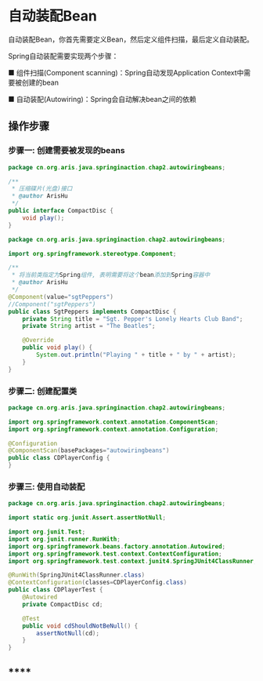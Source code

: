 
# **自动装配Bean**

自动装配Bean，你首先需要定义Bean，然后定义组件扫描，最后定义自动装配。

Spring自动装配需要实现两个步骤：

■ 组件扫描(Component scanning)：Spring自动发现Application Context中需要被创建的bean

■ 自动装配(Autowiring)：Spring会自动解决bean之间的依赖

## **操作步骤**

### 步骤一: **创建需要被发现的beans**

``` java
package cn.org.aris.java.springinaction.chap2.autowiringbeans;

/**
 * 压缩碟片(光盘)接口
 * @author ArisHu
 */
public interface CompactDisc {
    void play();
}
```

``` java
package cn.org.aris.java.springinaction.chap2.autowiringbeans;

import org.springframework.stereotype.Component;

/**
 * 将当前类指定为Spring组件, 表明需要将这个bean添加到Spring容器中
 * @author ArisHu
 */
@Component(value="sgtPeppers")
//Component("sgtPeppers")
public class SgtPeppers implements CompactDisc {
    private String title = "Sgt. Pepper's Lonely Hearts Club Band";
    private String artist = "The Beatles";

    @Override
    public void play() {
        System.out.println("Playing " + title + " by " + artist);
    }
}
```

### 步骤二: **创建配置类**

``` java
package cn.org.aris.java.springinaction.chap2.autowiringbeans;

import org.springframework.context.annotation.ComponentScan;
import org.springframework.context.annotation.Configuration;

@Configuration
@ComponentScan(basePackages="autowiringbeans")
public class CDPlayerConfig {
}
```

### 步骤三: **使用自动装配**

``` java
package cn.org.aris.java.springinaction.chap2.autowiringbeans;

import static org.junit.Assert.assertNotNull;

import org.junit.Test;
import org.junit.runner.RunWith;
import org.springframework.beans.factory.annotation.Autowired;
import org.springframework.test.context.ContextConfiguration;
import org.springframework.test.context.junit4.SpringJUnit4ClassRunner;

@RunWith(SpringJUnit4ClassRunner.class)
@ContextConfiguration(classes=CDPlayerConfig.class)
public class CDPlayerTest {
    @Autowired
    private CompactDisc cd;

    @Test
    public void cdShouldNotBeNull() {
        assertNotNull(cd);
    }
}

```

## ****